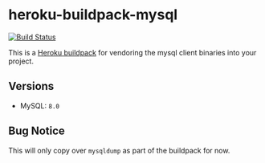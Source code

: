 # heroku-buildpack-mysql

[![Build Status](https://secure.travis-ci.org/Shopify/heroku-buildpack-mysql.png)](http://travis-ci.org/Shopify/heroku-buildpack-mysql)

This is a [Heroku buildpack](http://devcenter.heroku.com/articles/buildpacks) for vendoring the mysql client binaries into your project.

## Versions

- MySQL: `8.0`

## Bug Notice

This will only copy over `mysqldump` as part of the buildpack for now.
